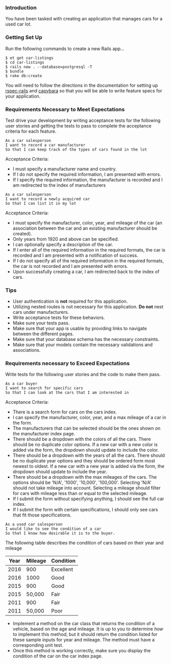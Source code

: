 ### Introduction

You have been tasked with creating an application that manages cars for a used car lot.

### Getting Set Up

Run the following commands to create a new Rails app...

```no-highlight
$ et get car-listings
$ cd car-listings
$ rails new . --database=postgresql -T
$ bundle
$ rake db:create
```

You will need to follow the directions in the documentation for setting up [rspec-rails](https://github.com/rspec/rspec-rails) and [capybara](https://github.com/jnicklas/capybara) so that you will be able to write feature specs for your application.

### Requirements Necessary to Meet Expectations

Test drive your development by writing acceptance tests for the following user stories and getting the tests to pass to complete the acceptance criteria for each feature.

```no-highlight
As a car salesperson
I want to record a car manufacturer
So that I can keep track of the types of cars found in the lot
```

Acceptance Criteria:

* I must specify a manufacturer name and country.
* If I do not specify the required information, I am presented with errors.
* If I specify the required information, the manufacturer is recorded and I am redirected to the index of manufacturers

```no-highlight
As a car salesperson
I want to record a newly acquired car
So that I can list it in my lot
```

Acceptance Criteria:

* I must specify the manufacturer, color, year, and mileage of the car (an association between the car and an existing manufacturer should be created).
* Only years from 1920 and above can be specified.
* I can optionally specify a description of the car.
* If I enter all of the required information in the required formats, the car is recorded and I am presented with a notification of success.
* If I do not specify all of the required information in the required formats, the car is not recorded and I am presented with errors.
* Upon successfully creating a car, I am redirected back to the index of cars.

### Tips

* User authentication is **not** required for this application.
* Utilizing nested routes is not necessary for this application. **Do not** nest cars under manufacturers.
* Write acceptance tests for these behaviors.
* Make sure your tests pass.
* Make sure that your app is usable by providing links to navigate between the different pages.
* Make sure that your database schema has the necessary constraints.
* Make sure that your models contain the necessary validations and associations.

### Requirements necessary to Exceed Expectations

Write tests for the following user stories and the code to make them pass.

```no-highlight
As a car buyer
I want to search for specific cars
So that I can look at the cars that I am interested in
```

Acceptance Criteria:

* There is a search form for cars on the cars index.
* I can specify the manufacturer, color, year, and a max mileage of a car in the form.
* The manufacturers that can be selected should be the ones shown on the manufacturer index page.
* There should be a dropdown with the colors of all the cars. There should be no duplicate color options. If a new car with a new color is added via the form, the dropdown should update to include the color.
* There should be a dropdown with the years of all the cars. There should be no duplicate year options and they should be ordered form most newest to oldest. If a new car with a new year is added via the form, the dropdown should update to include the year.
* There should be a dropdown with the max mileages of the cars. The options should be 'N/A', '1000', '10,000', '100,000'. Selecting 'N/A' should not take mileage into account. Selecting a mileage should filter for cars with mileage less than or equal to the selected mileage.
* If I submit the form without specifying anything, I should see the full car index.
* If I submit the form with certain specifications, I should only see cars that fit those specifications.

```no-highlight
As a used car salesperson
I would like to see the condition of a car
So that I know how desirable it is to the buyer.
```

The following table describes the condition of cars based on their year and mileage

| Year | Mileage | Condition |
| ---- | ------- | --------- |
| 2016 | 900     | Excellent |
| 2016 | 1000    | Good      |
| 2015 | 900     | Good      |
| 2015 | 50,000  | Fair      |
| 2011 | 900     | Fair      |
| 2011 | 50,000  | Poor      |

* Implement a method on the car class that returns the condition of a vehicle, based on the age and mileage. It is up to you to determine _how_ to implement this method, but it should return the condition listed for these sample inputs for year and mileage. The method must have a corresponding unit test.
* Once this method is working correctly, make sure you display the condition of the car on the car index page.
